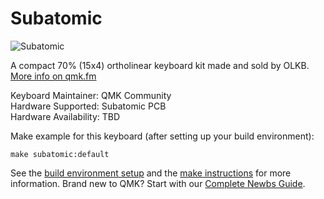 # Subatomic

![Subatomic](https://i.imgur.com/EWrY7Bel.png)

A compact 70% (15x4) ortholinear keyboard kit made and sold by OLKB. [More info on qmk.fm](http://qmk.fm/subatomic/)

Keyboard Maintainer: QMK Community  
Hardware Supported: Subatomic PCB  
Hardware Availability: TBD

Make example for this keyboard (after setting up your build environment):

    make subatomic:default

See the [build environment setup](https://docs.qmk.fm/#/getting_started_build_tools) and the [make instructions](https://docs.qmk.fm/#/getting_started_make_guide) for more information. Brand new to QMK? Start with our [Complete Newbs Guide](https://docs.qmk.fm/#/newbs).
